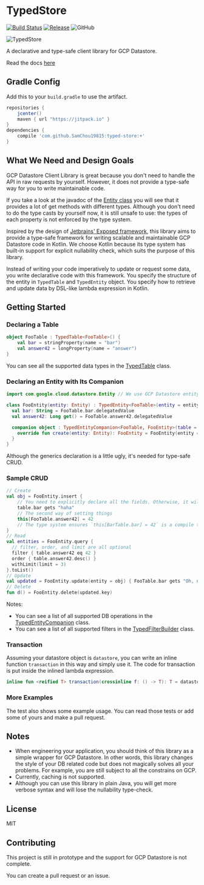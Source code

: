 # TypedStore

[![Build Status](https://travis-ci.com/SamChou19815/typed-store.svg?branch=master)](https://travis-ci.com/SamChou19815/typed-store)
[![Release](https://jitpack.io/v/SamChou19815/typed-store.svg)](https://jitpack.io/#SamChou19815/typed-store)
![GitHub](https://img.shields.io/github/license/SamChou19815/typed-store.svg)

![TypedStore](https://developersam.com/assets/app-icons/typed-store.png)

A declarative and type-safe client library for GCP Datastore.

Read the docs [here](https://docs.developersam.com/typed-store/)

## Gradle Config

Add this to your `build.gradle` to use the artifact.

```groovy
repositories {
    jcenter()
    maven { url "https://jitpack.io" }
}
dependencies {
    compile 'com.github.SamChou19815:typed-store:+'
}
```

## What We Need and Design Goals

GCP Datastore Client Library is great because you don't need to handle the API in raw requests by
yourself. However, it does not provide a type-safe way for you to write maintainable code.

If you take a look at the javadoc of the
[Entity class](https://googlecloudplatform.github.io/google-cloud-java/google-cloud-clients/apidocs/com/google/cloud/datastore/BaseEntity.html)
you will see that it provides a lot of get methods with different types. Although you don't need to
do the type casts by yourself now, it is still unsafe to use: the types of each property is not
enforced by the type system.

Inspired by the design of [Jetbrains' Exposed framework](https://github.com/JetBrains/Exposed), this
library aims to provide a type-safe framework for writing scalable and maintainable GCP Datastore
code in Kotlin. We choose Kotlin because its type system has built-in support for explicit
nullability check, which suits the purpose of this library.

Instead of writing your code imperatively to update or request some data, you write declarative code
with this framework. You specify the structure of the entity in `TypedTable` and `TypedEntity`
object. You specify how to retrieve and update data by DSL-like lambda expression in Kotlin.

## Getting Started

### Declaring a Table

```kotlin
object FooTable : TypedTable<FooTable>() {
    val bar = stringProperty(name = "bar")
    val answer42 = longProperty(name = "answer")
}
```

You can see all the supported data types in the
[TypedTable](./src/main/kotlin/typedstore/TypedTable.kt) class.

### Declaring an Entity with Its Companion

```kotlin
import com.google.cloud.datastore.Entity // We use GCP Datastore entity

class FooEntity(entity: Entity) : TypedEntity<FooTable>(entity = entity) {
  val bar: String = FooTable.bar.delegatedValue
  val answer42: Long get() = FooTable.answer42.delegatedValue

  companion object : TypedEntityCompanion<FooTable, FooEntity>(table = FooTable) {
    override fun create(entity: Entity): FooEntity = FooEntity(entity = entity)
  }
}
```

Although the generics declaration is a little ugly, it's needed for type-safe CRUD.

### Sample CRUD

```kotlin
// Create
val obj = FooEntity.insert {
    // You need to explicitly declare all the fields. Otherwise, it will throw an exception.
    table.bar gets "haha"
    // The second way of setting things
    this[FooTable.answer42] = 42
    // The type system ensures `this[BarTable.bar] = 42` is a compile time error.
}
// Read
val entities = FooEntity.query {
  // filter, order, and limit are all optional
  filter { table.answer42 eq 42 }
  order { table.answer42.desc() }
  withLimit(limit = 3)
}.toList()
// Update
val updated = FooEntity.update(entity = obj) { FooTable.bar gets "Oh, no!" }
// Delete
fun d() = FooEntity.delete(updated.key)
```

Notes:
- You can see a list of all supported DB operations in the
[TypedEntityCompanion](./src/main/kotlin/typedstore/TypedEntityCompanion.kt) class.
- You can see a list of all supported filters in the
[TypedFilterBuilder](./src/main/kotlin/typedstore/TypedFilterBuilder.kt) class.

### Transaction

Assuming your datastore object is `datastore`, you can write an inline function `transaction` in
this way and simply use it. The code for transaction is put inside the inlined lambda expression.

```kotlin
inline fun <reified T> transaction(crossinline f: () -> T): T = datastore.transaction(f)
```

### More Examples

The test also shows some example usage. You can read those tests or add some of yours and make a
pull request.

## Notes

- When engineering your application, you should think of this library as a simple wrapper for GCP
Datastore. In other words, this library changes the style of your DB related code but does not
magically solves all your problems. For example, you are still subject to all the constrains on GCP.
- Currently, caching is not supported.
- Although you can use this library in plain Java, you will get more verbose syntax and will lose
the nullability type-check.

## License

MIT

## Contributing

This project is still in prototype and the support for GCP Datastore is not complete.

You can create a pull request or an issue.
